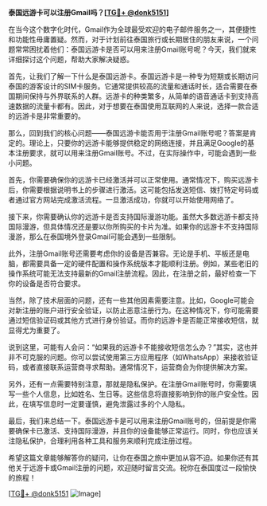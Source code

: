 **泰国远游卡可以注册Gmail吗？[[TG💪+ @donk5151](https://t.me/s/donk5151)]**

在当今这个数字化时代，Gmail作为全球最受欢迎的电子邮件服务之一，其便捷性和功能性毋庸置疑。然而，对于计划前往泰国旅行或长期居住的朋友来说，一个问题常常困扰着他们：泰国远游卡是否可以用来注册Gmail账号呢？今天，我们就来详细探讨这个问题，帮助大家解决疑惑。

首先，让我们了解一下什么是泰国远游卡。泰国远游卡是一种专为短期或长期访问泰国的游客设计的SIM卡服务。它通常提供较高的流量和通话时长，适合需要在泰国期间保持与外界联系的人群。远游卡的种类繁多，从简单的语音通话卡到支持高速数据的流量卡都有。因此，对于想要在泰国使用互联网的人来说，选择一款合适的远游卡是非常重要的。

那么，回到我们的核心问题——泰国远游卡能否用于注册Gmail账号呢？答案是肯定的。理论上，只要你的远游卡能够提供稳定的网络连接，并且满足Google的基本注册要求，就可以用来注册Gmail账号。不过，在实际操作中，可能会遇到一些小问题。

首先，你需要确保你的远游卡已经激活并可以正常使用。通常情况下，购买远游卡后，你需要根据说明书上的步骤进行激活。这可能包括发送短信、拨打特定号码或者通过官方网站完成激活流程。一旦激活成功，你就可以开始使用网络了。

接下来，你需要确认你的远游卡是否支持国际漫游功能。虽然大多数远游卡都支持国际漫游，但具体情况还是要以你所购买的卡片为准。如果你的远游卡不支持国际漫游，那么在泰国境外登录Gmail可能会遇到一些限制。

此外，注册Gmail账号还需要考虑你的设备是否兼容。无论是手机、平板还是电脑，都需要具备一定的硬件配置和操作系统版本才能顺利注册。例如，某些老旧的操作系统可能无法支持最新的Gmail注册流程。因此，在注册之前，最好检查一下你的设备是否符合要求。

当然，除了技术层面的问题，还有一些其他因素需要注意。比如，Google可能会对新注册的账户进行安全验证，以防止恶意注册行为。在这种情况下，你可能需要通过短信验证码或其他方式进行身份验证。而你的远游卡是否能正常接收短信，就显得尤为重要了。

说到这里，可能有人会问：“如果我的远游卡不能接收短信怎么办？”其实，这也并非不可克服的问题。你可以尝试使用第三方应用程序（如WhatsApp）来接收验证码，或者直接联系运营商寻求帮助。通常情况下，运营商会为你提供解决方案。

另外，还有一点需要特别注意，那就是隐私保护。在注册Gmail账号时，你需要填写一些个人信息，比如姓名、生日等。这些信息将直接影响到你的账户安全性。因此，在填写信息时一定要谨慎，避免泄露过多的个人隐私。

最后，我们来总结一下。泰国远游卡是可以用来注册Gmail账号的，但前提是你需要确保卡已激活、支持国际漫游，并且你的设备能够正常运行。同时，你也应该关注隐私保护，合理利用各种工具和服务来顺利完成注册过程。

希望这篇文章能够解答你的疑问，让你在泰国之旅中更加从容不迫。如果你还有其他关于远游卡或Gmail注册的问题，欢迎随时留言交流。祝你在泰国度过一段愉快的旅程！

[[TG💪+ @donk5151](https://t.me/s/donk5151) ![Image](https://i.postimg.cc/rwNCRYN7/Snipaste-2025-04-30-17-27-05.png)]